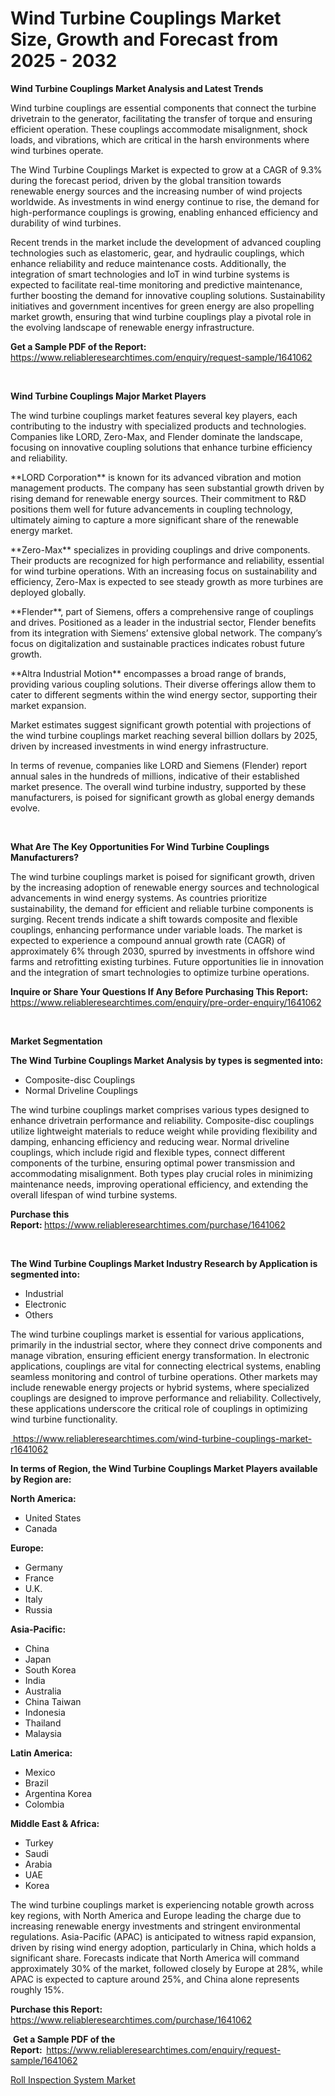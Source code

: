 <p><h1>Wind Turbine Couplings Market Size, Growth and Forecast from 2025 - 2032</h1></p><p><strong>Wind Turbine Couplings Market Analysis and Latest Trends</strong></p>
<p><p>Wind turbine couplings are essential components that connect the turbine drivetrain to the generator, facilitating the transfer of torque and ensuring efficient operation. These couplings accommodate misalignment, shock loads, and vibrations, which are critical in the harsh environments where wind turbines operate. </p><p>The Wind Turbine Couplings Market is expected to grow at a CAGR of 9.3% during the forecast period, driven by the global transition towards renewable energy sources and the increasing number of wind projects worldwide. As investments in wind energy continue to rise, the demand for high-performance couplings is growing, enabling enhanced efficiency and durability of wind turbines.</p><p>Recent trends in the market include the development of advanced coupling technologies such as elastomeric, gear, and hydraulic couplings, which enhance reliability and reduce maintenance costs. Additionally, the integration of smart technologies and IoT in wind turbine systems is expected to facilitate real-time monitoring and predictive maintenance, further boosting the demand for innovative coupling solutions. Sustainability initiatives and government incentives for green energy are also propelling market growth, ensuring that wind turbine couplings play a pivotal role in the evolving landscape of renewable energy infrastructure.</p></p>
<p><strong>Get a Sample PDF of the Report:&nbsp;</strong> <a href="https://www.reliableresearchtimes.com/enquiry/request-sample/1641062?utm_campaign=2331&utm_medium=2&utm_source=Github&utm_content=ia&utm_term=22022025&utm_id=wind-turbine-couplings">https://www.reliableresearchtimes.com/enquiry/request-sample/1641062</a></p>
<p>&nbsp;</p>
<p><strong>Wind Turbine Couplings Major Market Players</strong></p>
<p><p>The wind turbine couplings market features several key players, each contributing to the industry with specialized products and technologies. Companies like LORD, Zero-Max, and Flender dominate the landscape, focusing on innovative coupling solutions that enhance turbine efficiency and reliability.</p><p>**LORD Corporation** is known for its advanced vibration and motion management products. The company has seen substantial growth driven by rising demand for renewable energy sources. Their commitment to R&D positions them well for future advancements in coupling technology, ultimately aiming to capture a more significant share of the renewable energy market.</p><p>**Zero-Max** specializes in providing couplings and drive components. Their products are recognized for high performance and reliability, essential for wind turbine operations. With an increasing focus on sustainability and efficiency, Zero-Max is expected to see steady growth as more turbines are deployed globally.</p><p>**Flender**, part of Siemens, offers a comprehensive range of couplings and drives. Positioned as a leader in the industrial sector, Flender benefits from its integration with Siemens’ extensive global network. The company’s focus on digitalization and sustainable practices indicates robust future growth.</p><p>**Altra Industrial Motion** encompasses a broad range of brands, providing various coupling solutions. Their diverse offerings allow them to cater to different segments within the wind energy sector, supporting their market expansion.  </p><p>Market estimates suggest significant growth potential with projections of the wind turbine couplings market reaching several billion dollars by 2025, driven by increased investments in wind energy infrastructure. </p><p>In terms of revenue, companies like LORD and Siemens (Flender) report annual sales in the hundreds of millions, indicative of their established market presence. The overall wind turbine industry, supported by these manufacturers, is poised for significant growth as global energy demands evolve.</p></p>
<p>&nbsp;</p>
<p><strong>What Are The Key Opportunities For Wind Turbine Couplings Manufacturers?</strong></p>
<p><p>The wind turbine couplings market is poised for significant growth, driven by the increasing adoption of renewable energy sources and technological advancements in wind energy systems. As countries prioritize sustainability, the demand for efficient and reliable turbine components is surging. Recent trends indicate a shift towards composite and flexible couplings, enhancing performance under variable loads. The market is expected to experience a compound annual growth rate (CAGR) of approximately 6% through 2030, spurred by investments in offshore wind farms and retrofitting existing turbines. Future opportunities lie in innovation and the integration of smart technologies to optimize turbine operations.</p></p>
<p><strong>Inquire or Share Your Questions If Any Before Purchasing This Report:</strong> <a href="https://www.reliableresearchtimes.com/enquiry/pre-order-enquiry/1641062?utm_campaign=2331&utm_medium=2&utm_source=Github&utm_content=ia&utm_term=22022025&utm_id=wind-turbine-couplings">https://www.reliableresearchtimes.com/enquiry/pre-order-enquiry/1641062</a></p>
<p>&nbsp;</p>
<p><strong>Market Segmentation</strong></p>
<p><strong>The Wind Turbine Couplings Market Analysis by types is segmented into:</strong></p>
<p><ul><li>Composite-disc Couplings</li><li>Normal Driveline Couplings</li></ul></p>
<p><p>The wind turbine couplings market comprises various types designed to enhance drivetrain performance and reliability. Composite-disc couplings utilize lightweight materials to reduce weight while providing flexibility and damping, enhancing efficiency and reducing wear. Normal driveline couplings, which include rigid and flexible types, connect different components of the turbine, ensuring optimal power transmission and accommodating misalignment. Both types play crucial roles in minimizing maintenance needs, improving operational efficiency, and extending the overall lifespan of wind turbine systems.</p></p>
<p><strong>Purchase this Report:&nbsp;</strong><a href="https://www.reliableresearchtimes.com/purchase/1641062?utm_campaign=2331&utm_medium=2&utm_source=Github&utm_content=ia&utm_term=22022025&utm_id=wind-turbine-couplings">https://www.reliableresearchtimes.com/purchase/1641062</a></p>
<p>&nbsp;</p>
<p><strong>The Wind Turbine Couplings Market Industry Research by Application is segmented into:</strong></p>
<p><ul><li>Industrial</li><li>Electronic</li><li>Others</li></ul></p>
<p><p>The wind turbine couplings market is essential for various applications, primarily in the industrial sector, where they connect drive components and manage vibration, ensuring efficient energy transformation. In electronic applications, couplings are vital for connecting electrical systems, enabling seamless monitoring and control of turbine operations. Other markets may include renewable energy projects or hybrid systems, where specialized couplings are designed to improve performance and reliability. Collectively, these applications underscore the critical role of couplings in optimizing wind turbine functionality.</p></p>
<p><a href="https://www.reliableresearchtimes.com/wind-turbine-couplings-market-r1641062?utm_campaign=2331&utm_medium=2&utm_source=Github&utm_content=ia&utm_term=22022025&utm_id=wind-turbine-couplings">&nbsp;https://www.reliableresearchtimes.com/wind-turbine-couplings-market-r1641062</a></p>
<p><strong>In terms of Region, the Wind Turbine Couplings Market Players available by Region are:</strong></p>
<p>
    <p> <strong> North America: </strong>
        <ul>
            <li>United States</li>
            <li>Canada</li>
        </ul>
        </p> 
    <p> <strong> Europe: </strong>
        <ul>
            <li>Germany</li>
            <li>France</li>
            <li>U.K.</li>
            <li>Italy</li>
            <li>Russia</li>
        </ul>
        </p> 
    <p> <strong> Asia-Pacific: </strong>
        <ul>
            <li>China</li>
            <li>Japan</li>
            <li>South Korea</li>
            <li>India</li>
            <li>Australia</li>
            <li>China Taiwan</li>
            <li>Indonesia</li>
            <li>Thailand</li>
            <li>Malaysia</li>
        </ul>
        </p> 
    <p> <strong> Latin America: </strong>
        <ul>
            <li>Mexico</li>
            <li>Brazil</li>
            <li>Argentina Korea</li>
            <li>Colombia</li>
        </ul>
        </p> 
    <p> <strong> Middle East & Africa: </strong>
        <ul>
            <li>Turkey</li>
            <li>Saudi</li>
            <li>Arabia</li>
            <li>UAE</li>
            <li>Korea</li>
        </ul>
    </p>
    </p>
<p><p>The wind turbine couplings market is experiencing notable growth across key regions, with North America and Europe leading the charge due to increasing renewable energy investments and stringent environmental regulations. Asia-Pacific (APAC) is anticipated to witness rapid expansion, driven by rising wind energy adoption, particularly in China, which holds a significant share. Forecasts indicate that North America will command approximately 30% of the market, followed closely by Europe at 28%, while APAC is expected to capture around 25%, and China alone represents roughly 15%.</p></p>
<p><strong>Purchase this Report: </strong><a href="https://www.reliableresearchtimes.com/purchase/1641062?utm_campaign=2331&utm_medium=2&utm_source=Github&utm_content=ia&utm_term=22022025&utm_id=wind-turbine-couplings">https://www.reliableresearchtimes.com/purchase/1641062</a></p>
<p>&nbsp;<strong>Get a Sample PDF of the Report:&nbsp;&nbsp;</strong><a href="https://www.reliableresearchtimes.com/enquiry/request-sample/1641062?utm_campaign=2331&utm_medium=2&utm_source=Github&utm_content=ia&utm_term=22022025&utm_id=wind-turbine-couplings">https://www.reliableresearchtimes.com/enquiry/request-sample/1641062</a></p>
<p><strong></strong></p>
<p><p><a href="https://github.com/barnickclara79/Market-Research-Report-List-1/blob/main/roll-inspection-system-market.md?utm_campaign=2331&utm_medium=2&utm_source=Github&utm_content=ia&utm_term=22022025&utm_id=wind-turbine-couplings">Roll Inspection System Market</a></p></p>